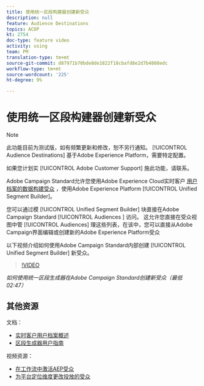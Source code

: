 ```yaml
---
title: 使用统一区段构建器创建新受众
description: null
feature: Audience Destinations
topics: ACOP
kt: 2754
doc-type: feature video
activity: using
team: PM
translation-type: tm+mt
source-git-commit: d87971b70bde8de1822f18cbafd8e2d7b4808edc
workflow-type: tm+mt
source-wordcount: '225'
ht-degree: 9%

---
```



# 使用统一区段构建器创建新受众

>[!NOTE]
>
>此功能目前为测试版，如有频繁更新和修改，恕不另行通知。 [!UICONTROL Audience Destinations] 基于Adobe Experience Platform，需要特定配置。
>
>如果您计划实 [!UICONTROL Adobe Customer Support] 施此功能，请联系。

Adobe Campaign Standard允许您使用Adobe Experience Cloud实时客户 [用户档案的数据构建受众](https://docs.adobe.com/content/help/en/platform-learn/tutorials/profiles/understanding-the-real-time-customer-profile.html) ，使用Adobe Experience Platform [!UICONTROL Unified Segment Builder]。

您可以通过模 [!UICONTROL Unified Segment Builder] 块直接在Adobe Campaign Standard [!UICONTROL Audiences ] 访问。 这允许您直接在受众视图中管 [!UICONTROL Audiences] 理这些列表，在该中，您可以直接从Adobe Campaign界面编辑或创建新的Adobe Experience Platform受众

以下视频介绍如何使用Adobe Campaign Standard内部创建 [!UICONTROL Unified Segment Builder] 新受众。

>[!VIDEO](https://video.tv.adobe.com/v/27638?quality=12)

*如何使用统一区段生成器在Adobe Campaign Standard创建新受众（最低02:47）*

## 其他资源

文档：

* [实时客户用户档案概述](https://www.adobe.io/apis/experienceplatform/home/profile-identity-segmentation/profile-identity-segmentation-services.html#!api-specification/markdown/narrative/technical_overview/unified_profile_architectural_overview/unified_profile_architectural_overview.md)
* [区段生成器用户指南](https://www.adobe.io/apis/experienceplatform/home/profile-identity-segmentation/profile-identity-segmentation-services.html#!api-specification/markdown/narrative/technical_overview/segmentation/segment-builder-guide.md)

视频资源：

* [在工作流中激活AEP受众](/help/profiles-and-audiences/audience-destinations/activating-aep-audiences.md)
* [为平台定位维度更改投放的受众](/help/profiles-and-audiences/audience-destinations/changing-targeting-dimension.md)

